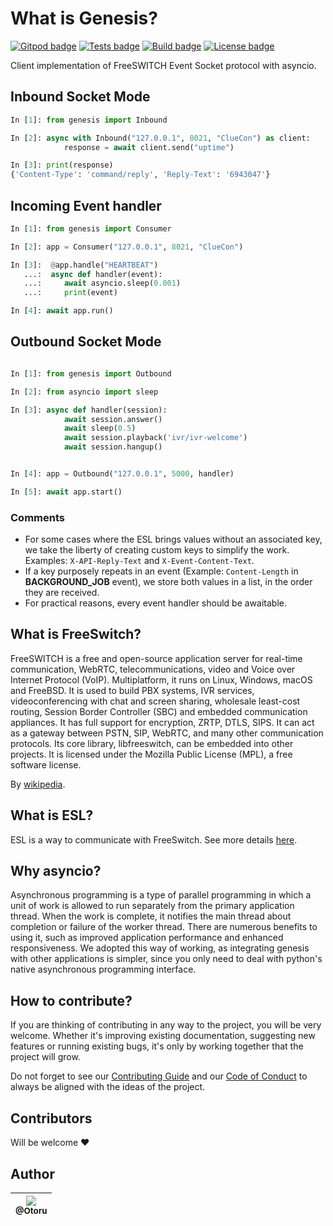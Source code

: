 # What is Genesis?

[![Gitpod badge](https://img.shields.io/badge/Gitpod-ready%20to%20code-908a85?logo=gitpod)](https://gitpod.io/#https://github.com/Otoru/Genesis)
[![Tests badge](https://github.com/Otoru/Genesis/actions/workflows/tests.yml/badge.svg)](https://github.com/Otoru/Genesis/actions/workflows/tests.yml)
[![Build badge](https://github.com/Otoru/Genesis/actions/workflows/pypi.yml/badge.svg)](https://github.com/Otoru/Genesis/actions/workflows/pypi.yml)
[![License badge](https://img.shields.io/github/license/otoru/Genesis.svg)](https://github.com/Otoru/Genesis/blob/master/LICENSE.md)

Client implementation of FreeSWITCH Event Socket protocol with asyncio.

## Inbound Socket Mode

```python
In [1]: from genesis import Inbound

In [2]: async with Inbound("127.0.0.1", 8021, "ClueCon") as client:
            response = await client.send("uptime")

In [3]: print(response)
{'Content-Type': 'command/reply', 'Reply-Text': '6943047'}
```

## Incoming Event handler

```python
In [1]: from genesis import Consumer

In [2]: app = Consumer("127.0.0.1", 8021, "ClueCon")

In [3]:  @app.handle("HEARTBEAT")
   ...:  async def handler(event):
   ...:     await asyncio.sleep(0.001)
   ...:     print(event)

In [4]: await app.run()
```

## Outbound Socket Mode

```python

In [1]: from genesis import Outbound

In [2]: from asyncio import sleep

In [3]: async def handler(session):
            await session.answer()
            await sleep(0.5)
            await session.playback('ivr/ivr-welcome')
            await session.hangup()


In [4]: app = Outbound("127.0.0.1", 5000, handler)

In [5]: await app.start()
```

### Comments

- For some cases where the ESL brings values without an associated key, we take the liberty of creating custom keys to simplify the work. Examples: `X-API-Reply-Text` and `X-Event-Content-Text`.
- If a key purposely repeats in an event (Example: `Content-Length` in **BACKGROUND_JOB** event), we store both values in a list, in the order they are received.
- For practical reasons, every event handler should be awaitable.

## What is FreeSwitch?

FreeSWITCH is a free and open-source application server for real-time communication, WebRTC, telecommunications, video and Voice over Internet Protocol (VoIP). Multiplatform, it runs on Linux, Windows, macOS and FreeBSD. It is used to build PBX systems, IVR services, videoconferencing with chat and screen sharing, wholesale least-cost routing, Session Border Controller (SBC) and embedded communication appliances. It has full support for encryption, ZRTP, DTLS, SIPS. It can act as a gateway between PSTN, SIP, WebRTC, and many other communication protocols. Its core library, libfreeswitch, can be embedded into other projects. It is licensed under the Mozilla Public License (MPL), a free software license.

By [wikipedia](https://en.wikipedia.org/wiki/FreeSWITCH).

## What is ESL?

ESL is a way to communicate with FreeSwitch. See more details [here](https://freeswitch.org/confluence/display/FREESWITCH/Event+Socket+Library).

## Why asyncio?

Asynchronous programming is a type of parallel programming in which a unit of work is allowed to run separately from the primary application thread. When the work is complete, it notifies the main thread about completion or failure of the worker thread. There are numerous benefits to using it, such as improved application performance and enhanced responsiveness. We adopted this way of working, as integrating genesis with other applications is simpler, since you only need to deal with python's native asynchronous programming interface.

## How to contribute?

If you are thinking of contributing in any way to the project, you will be very welcome. Whether it's improving existing documentation, suggesting new features or running existing bugs, it's only by working together that the project will grow.

Do not forget to see our [Contributing Guide][2] and our [Code of Conduct][3] to always be aligned with the ideas of the project.

[2]: https://github.com/Otoru/Genesis/blob/master/CONTRIBUTING.md
[3]: https://github.com/Otoru/Genesis/blob/master/CODE_OF_CONDUCT.md

## Contributors

Will be welcome ❤️

## Author

| [<img src="https://avatars0.githubusercontent.com/u/26543872?v=3&s=115"><br><sub>@Otoru</sub>](https://github.com/Otoru) |
| :----------------------------------------------------------------------------------------------------------------------: |
